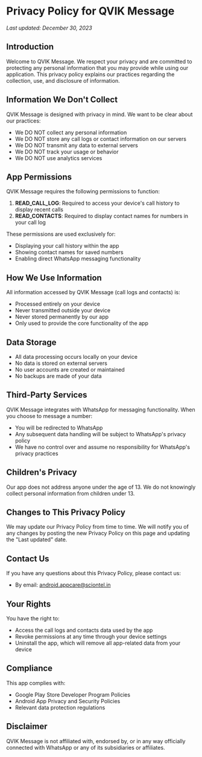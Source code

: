 # Privacy Policy for QVIK Message

*Last updated: December 30, 2023*

## Introduction

Welcome to QVIK Message. We respect your privacy and are committed to protecting any personal information that you may provide while using our application. This privacy policy explains our practices regarding the collection, use, and disclosure of information.

## Information We Don't Collect

QVIK Message is designed with privacy in mind. We want to be clear about our practices:

- We DO NOT collect any personal information
- We DO NOT store any call logs or contact information on our servers
- We DO NOT transmit any data to external servers
- We DO NOT track your usage or behavior
- We DO NOT use analytics services

## App Permissions

QVIK Message requires the following permissions to function:

1. **READ_CALL_LOG**: Required to access your device's call history to display recent calls
2. **READ_CONTACTS**: Required to display contact names for numbers in your call log

These permissions are used exclusively for:
- Displaying your call history within the app
- Showing contact names for saved numbers
- Enabling direct WhatsApp messaging functionality

## How We Use Information

All information accessed by QVIK Message (call logs and contacts) is:
- Processed entirely on your device
- Never transmitted outside your device
- Never stored permanently by our app
- Only used to provide the core functionality of the app

## Data Storage

- All data processing occurs locally on your device
- No data is stored on external servers
- No user accounts are created or maintained
- No backups are made of your data

## Third-Party Services

QVIK Message integrates with WhatsApp for messaging functionality. When you choose to message a number:
- You will be redirected to WhatsApp
- Any subsequent data handling will be subject to WhatsApp's privacy policy
- We have no control over and assume no responsibility for WhatsApp's privacy practices

## Children's Privacy

Our app does not address anyone under the age of 13. We do not knowingly collect personal information from children under 13.

## Changes to This Privacy Policy

We may update our Privacy Policy from time to time. We will notify you of any changes by posting the new Privacy Policy on this page and updating the "Last updated" date.

## Contact Us

If you have any questions about this Privacy Policy, please contact us:
- By email: android.appcare@sciontel.in

## Your Rights

You have the right to:
- Access the call logs and contacts data used by the app
- Revoke permissions at any time through your device settings
- Uninstall the app, which will remove all app-related data from your device

## Compliance

This app complies with:
- Google Play Store Developer Program Policies
- Android App Privacy and Security Policies
- Relevant data protection regulations

## Disclaimer

QVIK Message is not affiliated with, endorsed by, or in any way officially connected with WhatsApp or any of its subsidiaries or affiliates.
